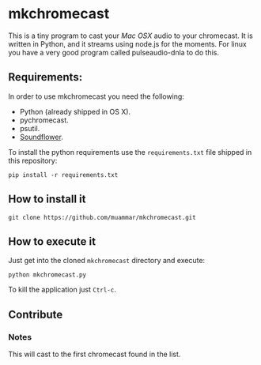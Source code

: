 mkchromecast
============

This is a tiny program to cast your *Mac OSX* audio to your chromecast. It is
written in Python, and it streams using node.js for the moments. For linux you
have a very good program called pulseaudio-dnla to do this.

## Requirements:

In order to use mkchromecast you need the following:

* Python (already shipped in OS X).
* pychromecast.
* psutil.
* [Soundflower](https://github.com/mattingalls/Soundflower/).

To install the python requirements use the `requirements.txt` file shipped in
this repository:

```
pip install -r requirements.txt
```

## How to install it

```
git clone https://github.com/muammar/mkchromecast.git
```

## How to execute it

Just get into the cloned `mkchromecast` directory and execute:

```
python mkchromecast.py
```

To kill the application just `Ctrl-c`.

## Contribute


### Notes

This will cast to the first chromecast found in the list.
